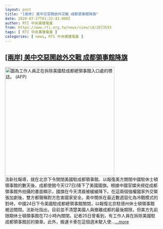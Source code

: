 ```yaml
---
layout: post
title: "[兩岸] 美中交惡開啟外交戰 成都領事館降旗"
date: 2020-07-27T01:22:43.000Z
author: RTI 中央廣播電臺
from: https://www.rti.org.tw/news/view/id/2073593
tags: [ RTI 中央廣播電臺 ]
categories: [ news, RTI 中央廣播電臺 ]
---
```

<!--1595812963000-->
[[兩岸] 美中交惡開啟外交戰 成都領事館降旗](https://www.rti.org.tw/news/view/id/2073593)
------

<div>
<img src="https://static.rti.org.tw/assets/thumbnails/2020/07/27/322f76fe50fb8f135bb2f22e5506c221.jpg" width="360" alt="圖為工作人員正在拆除美國駐成都總領事館入口處的標誌。 (AFP)" title="圖為工作人員正在拆除美國駐成都總領事館入口處的標誌。 (AFP)"><br>法新社報導，就在北京下令關閉美國駐成都領事館、以報復美方關閉中國駐休士頓領事館的數天後，成都使館今天(27日)降下了美國國旗。根據中國官媒央視從成都領事館外拍攝的畫面顯示，國旗在今天清晨被緩緩降下。在這兩個強權國家外交緊張加劇後，雙方都聲稱對方危害國家安全。美中關係在最近數週惡化為冷戰模式的對峙，中國24日下令美國駐成都總領事館關閉，以報復北京駐德州休士頓領事館被迫關閉。法新社指出，目前並不清楚美國人員撤離成都的最後期限，但美方先前限期休士頓領事館在72小時內關閉。記者25日曾看到，有工作人員在拆除美國駐成都領事館前的徽章。此外，搬運卡車在這個週末駛入使...<a target="_blank" href="https://www.rti.org.tw/news/view/id/2073593">...more</a>
</div>
